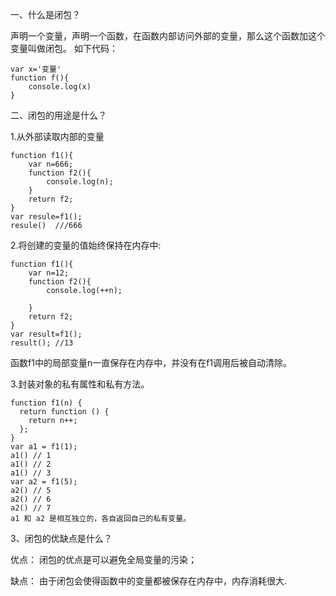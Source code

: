 一、什么是闭包？

声明一个变量，声明一个函数，在函数内部访问外部的变量，那么这个函数加这个变量叫做闭包。
如下代码：
```
var x='变量'
function f(){
    console.log(x)
}
```
二、闭包的用途是什么？

1.从外部读取内部的变量
```
function f1(){
    var n=666;
    function f2(){
        console.log(n);
    }
    return f2;
}
var resule=f1();
resule()  ///666
```
2.将创建的变量的值始终保持在内存中:
```
function f1(){
    var n=12;
    function f2(){
        console.log(++n);
        
    }
    return f2;
}
var result=f1();
result(); //13
```
函数f1中的局部变量n一直保存在内存中，并没有在f1调用后被自动清除。

3.封装对象的私有属性和私有方法。
```
function f1(n) {
  return function () {
    return n++;
  };
}
var a1 = f1(1);
a1() // 1
a1() // 2
a1() // 3
var a2 = f1(5);
a2() // 5
a2() // 6
a2() // 7
a1 和 a2 是相互独立的，各自返回自己的私有变量。
```
3、闭包的优缺点是什么？

优点：
闭包的优点是可以避免全局变量的污染；

缺点：
由于闭包会使得函数中的变量都被保存在内存中，内存消耗很大.

